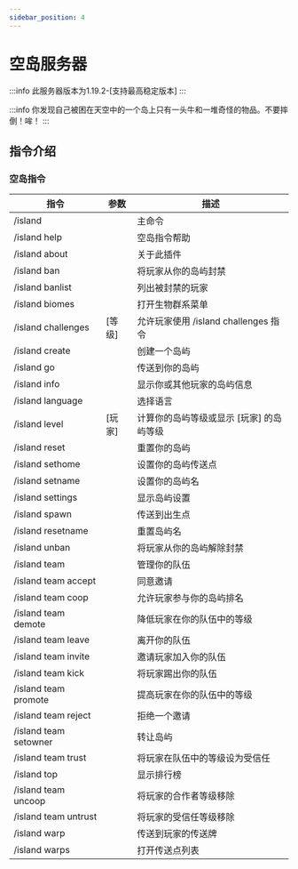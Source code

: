 ```yaml
---
sidebar_position: 4
---
```


# 空岛服务器

:::info
此服务器版本为1.19.2-[支持最高稳定版本]
:::

:::info
你发现自己被困在天空中的一个岛上只有一头牛和一堆奇怪的物品。不要摔倒！哞！
:::

## 指令介绍

### 空岛指令

| 指令                    | 参数    | 描述                           |
| --------------------- | ----- | ---------------------------- |
| /island               |       | 主命令                          |
| /island help          |       | 空岛指令帮助                       |
| /island about         |       | 关于此插件                        |
| /island ban           |       | 将玩家从你的岛屿封禁                   |
| /island banlist       |       | 列出被封禁的玩家                     |
| /island biomes        |       | 打开生物群系菜单                     |
| /island challenges    | \[等级] | 允许玩家使用 /island challenges 指令 |
| /island create        |       | 创建一个岛屿                       |
| /island go            |       | 传送到你的岛屿                      |
| /island info          |       | 显示你或其他玩家的岛屿信息                |
| /island language      |       | 选择语言                         |
| /island level         | \[玩家] | 计算你的岛屿等级或显示 \[玩家] 的岛屿等级      |
| /island reset         |       | 重置你的岛屿                       |
| /island sethome       |       | 设置你的岛屿传送点                    |
| /island setname       |       | 设置你的岛屿名                      |
| /island settings      |       | 显示岛屿设置                       |
| /island spawn         |       | 传送到出生点                       |
| /island resetname     |       | 重置岛屿名                        |
| /island unban         |       | 将玩家从你的岛屿解除封禁                 |
| /island team          |       | 管理你的队伍                       |
| /island team accept   |       | 同意邀请                         |
| /island team coop     |       | 允许玩家参与你的岛屿排名                 |
| /island team demote   |       | 降低玩家在你的队伍中的等级                |
| /island team leave    |       | 离开你的队伍                       |
| /island team invite   |       | 邀请玩家加入你的队伍                   |
| /island team kick     |       | 将玩家踢出你的队伍                    |
| /island team promote  |       | 提高玩家在你的队伍中的等级                |
| /island team reject   |       | 拒绝一个邀请                       |
| /island team setowner |       | 转让岛屿                         |
| /island team trust    |       | 将玩家在队伍中的等级设为受信任              |
| /island top           |       | 显示排行榜                        |
| /island team uncoop   |       | 将玩家的合作者等级移除                  |
| /island team untrust  |       | 将玩家的受信任等级移除                  |
| /island warp          |       | 传送到玩家的传送牌                    |
| /island warps         |       | 打开传送点列表                      |

